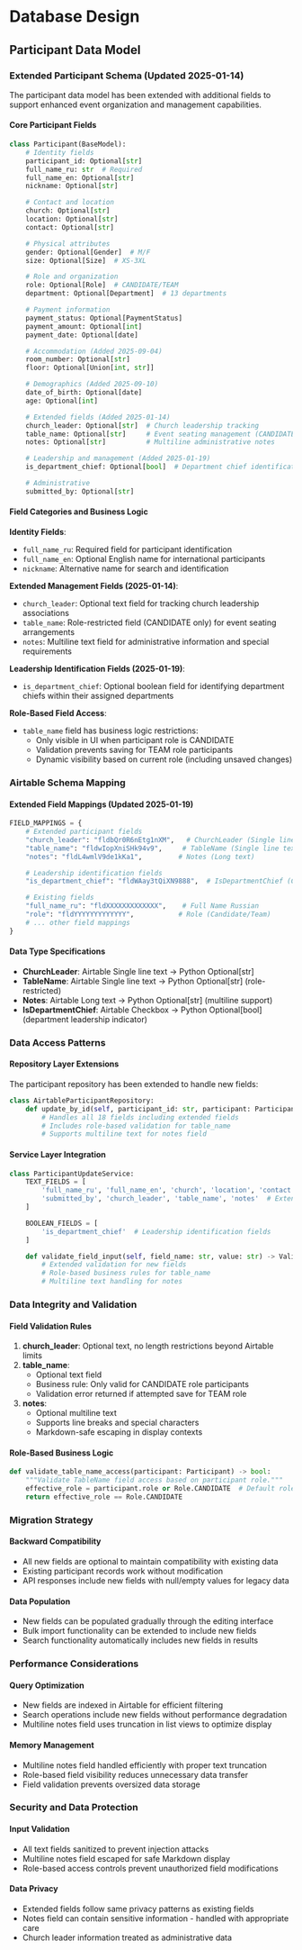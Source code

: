 # Database Design

## Participant Data Model

### Extended Participant Schema (Updated 2025-01-14)

The participant data model has been extended with additional fields to support enhanced event organization and management capabilities.

#### Core Participant Fields
```python
class Participant(BaseModel):
    # Identity fields
    participant_id: Optional[str]
    full_name_ru: str  # Required
    full_name_en: Optional[str]
    nickname: Optional[str]

    # Contact and location
    church: Optional[str]
    location: Optional[str]
    contact: Optional[str]

    # Physical attributes
    gender: Optional[Gender]  # M/F
    size: Optional[Size]  # XS-3XL

    # Role and organization
    role: Optional[Role]  # CANDIDATE/TEAM
    department: Optional[Department]  # 13 departments

    # Payment information
    payment_status: Optional[PaymentStatus]
    payment_amount: Optional[int]
    payment_date: Optional[date]

    # Accommodation (Added 2025-09-04)
    room_number: Optional[str]
    floor: Optional[Union[int, str]]

    # Demographics (Added 2025-09-10)
    date_of_birth: Optional[date]
    age: Optional[int]

    # Extended fields (Added 2025-01-14)
    church_leader: Optional[str]  # Church leadership tracking
    table_name: Optional[str]     # Event seating management (CANDIDATE only)
    notes: Optional[str]          # Multiline administrative notes

    # Leadership and management (Added 2025-01-19)
    is_department_chief: Optional[bool]  # Department chief identification

    # Administrative
    submitted_by: Optional[str]
```

#### Field Categories and Business Logic

**Identity Fields**:
- `full_name_ru`: Required field for participant identification
- `full_name_en`: Optional English name for international participants
- `nickname`: Alternative name for search and identification

**Extended Management Fields (2025-01-14)**:
- `church_leader`: Optional text field for tracking church leadership associations
- `table_name`: Role-restricted field (CANDIDATE only) for event seating arrangements
- `notes`: Multiline text field for administrative information and special requirements

**Leadership Identification Fields (2025-01-19)**:
- `is_department_chief`: Optional boolean field for identifying department chiefs within their assigned departments

**Role-Based Field Access**:
- `table_name` field has business logic restrictions:
  - Only visible in UI when participant role is CANDIDATE
  - Validation prevents saving for TEAM role participants
  - Dynamic visibility based on current role (including unsaved changes)

### Airtable Schema Mapping

#### Extended Field Mappings (Updated 2025-01-19)
```python
FIELD_MAPPINGS = {
    # Extended participant fields
    "church_leader": "fldbQr0R6nEtg1nXM",   # ChurchLeader (Single line text)
    "table_name": "fldwIopXniSHk94v9",     # TableName (Single line text)
    "notes": "fldL4wmlV9de1kKa1",         # Notes (Long text)

    # Leadership identification fields
    "is_department_chief": "fldWAay3tQiXN9888",  # IsDepartmentChief (Checkbox)

    # Existing fields
    "full_name_ru": "fldXXXXXXXXXXXXX",    # Full Name Russian
    "role": "fldYYYYYYYYYYYYY",           # Role (Candidate/Team)
    # ... other field mappings
}
```

#### Data Type Specifications
- **ChurchLeader**: Airtable Single line text → Python Optional[str]
- **TableName**: Airtable Single line text → Python Optional[str] (role-restricted)
- **Notes**: Airtable Long text → Python Optional[str] (multiline support)
- **IsDepartmentChief**: Airtable Checkbox → Python Optional[bool] (department leadership indicator)

### Data Access Patterns

#### Repository Layer Extensions
The participant repository has been extended to handle new fields:

```python
class AirtableParticipantRepository:
    def update_by_id(self, participant_id: str, participant: Participant) -> bool:
        # Handles all 18 fields including extended fields
        # Includes role-based validation for table_name
        # Supports multiline text for notes field
```

#### Service Layer Integration
```python
class ParticipantUpdateService:
    TEXT_FIELDS = [
        'full_name_ru', 'full_name_en', 'church', 'location', 'contact',
        'submitted_by', 'church_leader', 'table_name', 'notes'  # Extended fields
    ]

    BOOLEAN_FIELDS = [
        'is_department_chief'  # Leadership identification fields
    ]

    def validate_field_input(self, field_name: str, value: str) -> ValidationResult:
        # Extended validation for new fields
        # Role-based business rules for table_name
        # Multiline text handling for notes
```

### Data Integrity and Validation

#### Field Validation Rules
1. **church_leader**: Optional text, no length restrictions beyond Airtable limits
2. **table_name**:
   - Optional text field
   - Business rule: Only valid for CANDIDATE role participants
   - Validation error returned if attempted save for TEAM role
3. **notes**:
   - Optional multiline text
   - Supports line breaks and special characters
   - Markdown-safe escaping in display contexts

#### Role-Based Business Logic
```python
def validate_table_name_access(participant: Participant) -> bool:
    """Validate TableName field access based on participant role."""
    effective_role = participant.role or Role.CANDIDATE  # Default role
    return effective_role == Role.CANDIDATE
```

### Migration Strategy

#### Backward Compatibility
- All new fields are optional to maintain compatibility with existing data
- Existing participant records work without modification
- API responses include new fields with null/empty values for legacy data

#### Data Population
- New fields can be populated gradually through the editing interface
- Bulk import functionality can be extended to include new fields
- Search functionality automatically includes new fields in results

### Performance Considerations

#### Query Optimization
- New fields are indexed in Airtable for efficient filtering
- Search operations include new fields without performance degradation
- Multiline notes field uses truncation in list views to optimize display

#### Memory Management
- Multiline notes field handled efficiently with proper text truncation
- Role-based field visibility reduces unnecessary data transfer
- Field validation prevents oversized data storage

### Security and Data Protection

#### Input Validation
- All text fields sanitized to prevent injection attacks
- Multiline notes field escaped for safe Markdown display
- Role-based access controls prevent unauthorized field modifications

#### Data Privacy
- Extended fields follow same privacy patterns as existing fields
- Notes field can contain sensitive information - handled with appropriate care
- Church leader information treated as administrative data